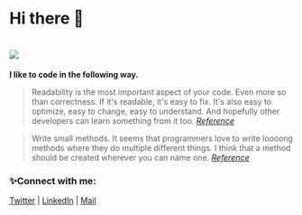 <!-- ### Henlo vro 👋 -->
# Hi there :wave:

# ![](https://komarev.com/ghpvc/?username=ksushant881)

**I like to code in the following way.**

> Readability is the most important aspect of your code. Even more so than correctness. If it's readable, it's easy to fix. It's also easy to optimize, easy to change, easy to understand. And hopefully other developers can learn something from it too. [_Reference_](https://stackoverflow.com/a/407351/12347371)


> Write small methods. It seems that programmers love to write loooong methods where they do multiple different things. I think that a method should be created wherever you can name one. [_Reference_](https://stackoverflow.com/a/406805/12347371)
### ✨Connect with me:

[Twitter](https://twitter.com/ksushant881) | [LinkedIn](https://linkedin.com/in/ksushant881) | [Mail](mailto:ksushant881@gmail.com)

<!--
**ksushant881/ksushant881** is a ✨ _special_ ✨ repository because its `README.md` (this file) appears on your GitHub profile.

Here are some ideas to get you started:

- 🔭 I’m currently working on ...
- 🌱 I’m currently learning ...
- 👯 I’m looking to collaborate on ...
- 🤔 I’m looking for help with ...
- 💬 Ask me about ...
- 📫 How to reach me: ...
- 😄 Pronouns: ...
- ⚡ Fun fact: ...
-->
